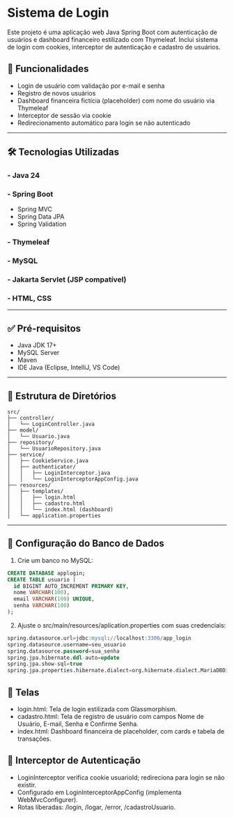 # Sistema de Login

Este projeto é uma aplicação web Java Spring Boot com autenticação de usuários e dashboard financeiro estilizado com Thymeleaf. Inclui sistema de login com cookies, interceptor de autenticação e cadastro de usuários.

## 🚀 Funcionalidades

- Login de usuário com validação por e-mail e senha
- Registro de novos usuários
- Dashboard financeira fictícia (placeholder) com nome do usuário via Thymeleaf
- Interceptor de sessão via cookie
- Redirecionamento automático para login se não autenticado

---

## 🛠️ Tecnologias Utilizadas

### - Java 24
### - Spring Boot
- Spring MVC
- Spring Data JPA
- Spring Validation
### - Thymeleaf
### - MySQL
### - Jakarta Servlet (JSP compatível)
### - HTML, CSS

---

## ✅ Pré-requisitos

- Java JDK 17+
- MySQL Server
- Maven
- IDE Java (Eclipse, IntelliJ, VS Code)

---

## 📁 Estrutura de Diretórios

```pgsql
src/
├── controller/
│   └── LoginController.java
├── model/
│   └── Usuario.java
├── repository/
│   └── UsuarioRepository.java
├── service/
│   ├── CookieService.java
│   ├── authenticator/
│   │   ├── LoginInterceptor.java
│   │   └── LoginInterceptorAppConfig.java
├── resources/
│   ├── templates/
│   │   ├── login.html
│   │   ├── cadastro.html
│   │   └── index.html (dashboard)
│   └── application.properties
````

---

## 💾 Configuração do Banco de Dados

1. Crie um banco no MySQL:

```sql
CREATE DATABASE applogin;
CREATE TABLE usuario (
  id BIGINT AUTO_INCREMENT PRIMARY KEY,
  nome VARCHAR(100),
  email VARCHAR(100) UNIQUE,
  senha VARCHAR(100)
); 
````

2. Ajuste o src/main/resources/aplication.properties com suas credenciais:

```sql
spring.datasource.url=jdbc:mysql://localhost:3306/app_login
spring.datasource.username=seu_usuario
spring.datasource.password=sua_senha
spring.jpa.hibernate.ddl-auto=update
spring.jpa.show-sql=true
spring.jpa.properties.hibernate.dialect=org.hibernate.dialect.MariaDBDialect
````

## 🎨 Telas
- login.html: Tela de login estilizada com Glassmorphism.
- cadastro.html: Tela de registro de usuário com campos Nome de Usuário, E-mail, Senha e Confirme Senha.
- index.html: Dashboard financeira de placeholder, com cards e tabela de transações.

## 🔐 Interceptor de Autenticação
- LoginInterceptor verifica cookie usuarioId; redireciona para login se não existir.
- Configurado em LoginInterceptorAppConfig (implementa WebMvcConfigurer).
- Rotas liberadas: /login, /logar, /error, /cadastroUsuario.






